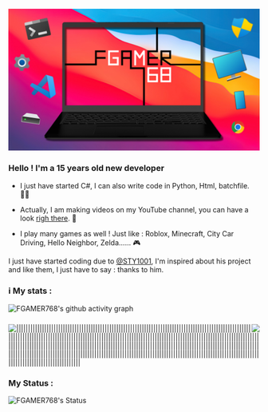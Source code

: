 ![Image](https://github.com/FGAMER768/FGAMER768/blob/main/FG_LOGO_Final_Banner01.png)

### Hello ! I'm a 15 years old new developer

- I just have started C#, I can also write code in Python, Html, batchfile. 👨‍💻

- Actually, I am making videos on my YouTube channel, you can have a look [righ there](https://www.youtube.com/channel/UCLfboIvl8VrNM3n6D9_QdZg). 🎦

- I play many games as well ! Just like : Roblox, Minecraft, City Car Driving, Hello Neighbor, Zelda...... 🎮

I just have started coding due to [@STY1001](https://github.com/STY1001), I'm inspired about his project and like them, I just have to say : thanks to him.

### ℹ️ My stats :
![FGAMER768's github activity graph](https://github-readme-activity-graph.vercel.app/graph?username=FGAMER768&bg_color=000000&color=##00FFFF&line=##00FFFF&point=ffffff&area=true&hide_border=true)

<h3><img align=left src="https://github-readme-stats.vercel.app/api?username=FGAMER768&bg_color=000000&color=##00FFFF&line=##00FFFF&point=ffffff&area=true&hide_border=true"/>

<img align=right src="https://github-readme-stats.vercel.app/api/top-langs?username=FGAMER768&show_icons=true&layout=compact&theme=dark&title_color=2F80ED&text_color=FFFFFF&icon_color=FF0000&bg_color=00,000000,000000"/></h3>

||||||||||||||||||||||||||||||||||||||||||||||||||||||||||||||||||||||||||||||||||||||||||||||||||||||||||||||||||||||||||||||||||||||||||||||||||||||||||||||||||||||||||||||||||||||||||||||||||||||||||||||||||||||||||||||||||||||||||||||||||||||||||||||||||||||||||||||||||||||||||||||||||||||||||||||||||||||||||||||||||||||||||||||||||||||||||||||||||||||||||||||||||||||||||||||||||||||||||||||||||||||||||||||||||||||||||||||||||||||||||||||||||||||||

### My Status :

![FGAMER768's Status](https://lanyard.cnrad.dev/api/647069392055828490?idleMessage=Online%20or%20Offline&bg=000000&borderRadius=5px&animated=true)









